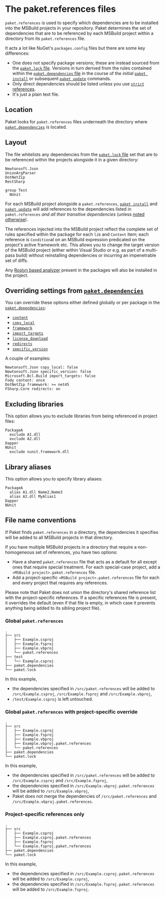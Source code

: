 # The paket.references files

`paket.references` is used to specify which dependencies are to be installed
into the MSBuild projects in your repository. Paket determines the set of
dependencies that are to be referenced by each MSBuild project within a
directory from its `paket.references` file.

It acts a lot like NuGet's `packages.config` files but there are some key
differences:

* One does not specify package versions; these are instead sourced from the
  [`paket.lock` file](lock-file.html). Versions in turn derived from the rules
  contained within the [`paket.dependencies` file](dependencies-file.html) in
  the course of the *initial* [`paket install`](paket-install.html) or
  subsequent [`paket update`](paket-update.html) commands.
* Only direct dependencies should be listed unless you use
  [`strict` references](dependencies-file.html#Strict-references).
* It's just a plain text file.

## Location

Paket looks for `paket.references` files underneath the directory where
[`paket.dependencies`](dependencies-file.html) is located.

## Layout

The file whitelists any dependencies from the
[`paket.lock` file](lock-file.html) set that are to be referenced within the
projects alongside it in a given directory:

```paket
Newtonsoft.Json
UnionArgParser
DotNetZip
RestSharp

group Test
  NUnit
```

For each MSBuild project alongside a `paket.references`,
[`paket install`](paket-install.html) and [`paket update`](paket-update.html)
will add references to the dependencies listed in `paket.references` *and all
their transitive dependencies* (unless
[noted otherwise](dependencies-file.html#Strict-references)).

The references injected into the MSBuild project reflect the complete set of
rules specified within the package for each `lib` and `Content` item; each
reference is `Condition`al on an MSBuild expression predicated on the project's
active framework etc. This allows you to change the target version of the
MSBuild project (either within Visual Studio or e.g. as part of a multi-pass
build) without reinstalling dependencies or incurring an impenetrable set of
diffs.

Any [Roslyn based analyzer](analyzers.html) present in the packages will also be
installed in the project.

## Overriding settings from [`paket.dependencies`](dependencies-file.html)

You can override these options either defined globally or per package in the
[`paket.dependencies`](dependencies-file.html):

* [`content`](nuget-dependencies.html#Controlling-whether-content-files-should-be-copied-to-the-project)
* [`copy_local`](nuget-dependencies.html#Controlling-whether-assemblies-should-be-copied-to-the-output-directory-during-build)
* [`framework`](nuget-dependencies.html#Framework-restrictions)
* [`import_targets`](nuget-dependencies.html#Importing-and-files)
* [`license_download`](nuget-dependencies.html#License-download)
* [`redirects`](nuget-dependencies.html#Controlling-assembly-binding-redirects)
* [`specific_version`](nuget-dependencies.html#Referencing-specific-versions-in-projects)

A couple of examples:

```paket
Newtonsoft.Json copy_local: false
Newtonsoft.Json specific_version: false
Microsoft.Bcl.Build import_targets: false
Fody content: once
DotNetZip framework: >= net45
FSharp.Core redirects: on
```

## Excluding libraries

This option allows you to exclude libraries from being referenced in project files:

```paket
PackageA
  exclude A1.dll
  exclude A2.dll
Dapper
NUnit
  exclude nunit.framework.dll
```

## Library aliases

This option allows you to specify library aliases:

```paket
PackageA
  alias A1.dll Name2,Name3
  alias A2.dll MyAlias1
Dapper
NUnit
```

## File name conventions

If Paket finds `paket.references` in a directory, the dependencies it specifies
will be added to all MSBuild projects in that directory.

If you have multiple MSBuild projects in a directory that require a
non-homogeneous set of references, you have two options:

* Have a shared `paket.references` file that acts as a default for all except
  ones that require special treatment. For each special-case project, add a
  `<MSBuild project>.paket.references` file.
* Add a project-specific `<MSBuild project>.paket.references` file for each and
  every project that requires any references.

Please note that Paket does not union the directory's shared reference list with
the project-specific references. If a specific references file is present, it
overrides the default (even if that file is empty, in which case it prevents
anything being added to its sibling project file).

### Global `paket.references`

```text
.
├── src
│   ├── Example.csproj
│   ├── Example.fsproj
│   ├── Example.vbproj
│   └── paket.references
├── test
│   └── Example.csproj
├── paket.dependencies
└── paket.lock
```

In this example,

* the dependencies specified in `/src/paket.references` will be added to
  `/src/Example.csproj`, `/src/Example.fsproj` and `/src/Example.vbproj`,
* `/test/Example.csproj` is left untouched.

### Global `paket.references` with project-specific override

```text
.
├── src
│   ├── Example.csproj
│   ├── Example.fsproj
│   ├── Example.vbproj
│   ├── Example.vbproj.paket.references
│   └── paket.references
├── paket.dependencies
└── paket.lock
```

In this example,

* the dependencies specified in `/src/paket.references` will be added to
  `/src/Example.csproj` and `/src/Example.fsproj`,
* the dependencies specified in `/src/Example.vbproj.paket.references` will be
  added to `/src/Example.vbproj`,
* Paket does not merge the dependencies of `/src/paket.references` and
  `/src/Example.vbproj.paket.references`.

### Project-specific references only

```text
.
├── src
│   ├── Example.csproj
│   ├── Example.csproj.paket.references
│   ├── Example.fsproj
│   └── Example.fsproj.paket.references
├── paket.dependencies
└── paket.lock
```

In this example,

* the dependencies specified in `/src/Example.csproj.paket.references` will be
  added to `/src/Example.csproj`,
* the dependencies specified in `/src/Example.fsproj.paket.references` will be
  added to `/src/Example.fsproj`.
